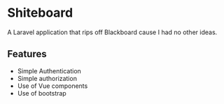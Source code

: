 # Shiteboard

A Laravel application that rips off Blackboard cause I had no other ideas.

## Features

* Simple Authentication
* Simple authorization
* Use of Vue components
* Use of bootstrap
